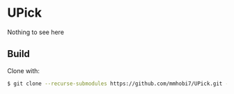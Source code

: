 # UPick
Nothing to see here

Build
------------
Clone with:
```bash
$ git clone --recurse-submodules https://github.com/mmhobi7/UPick.git -b master
```
